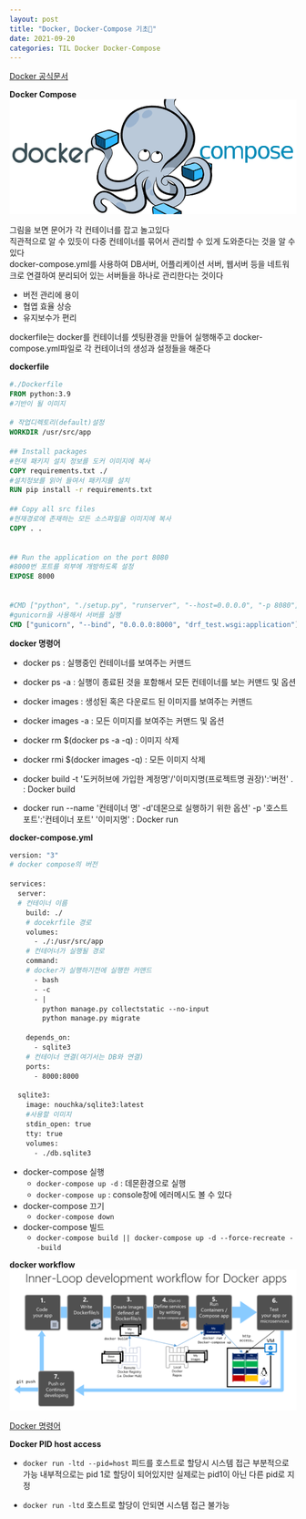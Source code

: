 ```yaml
---
layout: post
title: "Docker, Docker-Compose 기초💬"
date: 2021-09-20
categories: TIL Docker Docker-Compose
---
```


[Docker 공식문서](https://docs.docker.com/compose/gettingstarted/)

**Docker Compose**
![](https://raw.githubusercontent.com/Action2theFuture/Action2theFuture.github.io/main/_posts/Images/dockercompose.png)

그림을 보면 문어가 각 컨테이너를 잡고 놀고있다  
직관적으로 알 수 있듯이 다중 컨테이너를 묶어서 관리할 수 있게 도와준다는 것을 알 수 있다  
docker-compose.yml를 사용하여 DB서버, 어플리케이션 서버, 웹서버 등을 네트워크로 연결하여 분리되어 있는 서버들을 하나로 관리한다는 것이다

- 버전 관리에 용이
- 협엽 효율 상승
- 유지보수가 편리

dockerfile는 docker를 컨테이너를 셋팅환경을 만들어 실행해주고 docker-compose.yml파일로 각 컨테이너의 생성과 설정들을 해준다

**dockerfile**

```dockerfile
#./Dockerfile
FROM python:3.9
#기반이 될 이미지

# 작업디렉토리(default)설정
WORKDIR /usr/src/app

## Install packages
#현재 패키지 설치 정보를 도커 이미지에 복사
COPY requirements.txt ./
#설치정보를 읽어 들여서 패키지를 설치
RUN pip install -r requirements.txt

## Copy all src files
#현재경로에 존재하는 모든 소스파일을 이미지에 복사
COPY . .


## Run the application on the port 8080
#8000번 포트를 외부에 개방하도록 설정
EXPOSE 8000


#CMD ["python", "./setup.py", "runserver", "--host=0.0.0.0", "-p 8080"]
#gunicorn을 사용해서 서버를 실행
CMD ["gunicorn", "--bind", "0.0.0.0:8000", "drf_test.wsgi:application"]
```

**docker 명령어**

- docker ps : 실행중인 컨테이너를 보여주는 커맨드
- docker ps -a : 실행이 종료된 것을 포함해서 모든 컨테이너를 보는 커맨드 및 옵션
- docker images : 생성된 혹은 다운로드 된 이미지를 보여주는 커맨드
- docker images -a : 모든 이미지를 보여주는 커맨드 및 옵션
- docker rm $(docker ps -a -q) : 이미지 삭제
- docker rmi $(docker images -q) : 모든 이미지 삭제

- docker build -t '도커허브에 가입한 계정명'/'이미지명(프로젝트명 권장)':'버전' . : Docker build
- docker run --name '컨테이너 명' -d'데몬으로 실행하기 위한 옵션' -p '호스트 포트':'컨테이너 포트' '이미지명' : Docker run

**docker-compose.yml**

```dockerfile
version: "3"
# docker compose의 버전

services:
  server:
  # 컨테이너 이름
    build: ./
    # docekrfile 경로
    volumes:
      - ./:/usr/src/app
    # 컨테어너가 실행될 경로
    command:
    # docker가 실행하기전에 실행한 커맨드
      - bash
      - -c
      - |
        python manage.py collectstatic --no-input
        python manage.py migrate

    depends_on:
      - sqlite3
    # 컨테이너 연결(여기서는 DB와 연결)
    ports:
      - 8000:8000

  sqlite3:
    image: nouchka/sqlite3:latest
    #사용할 이미지
    stdin_open: true
    tty: true
    volumes:
      - ./db.sqlite3
```

- docker-compose 실행
  - `docker-compose up -d` : 데몬환경으로 실행
  - `docker-compose up` : console창에 에러메시도 볼 수 있다
- docker-compose 끄기
  - `docker-compose down`
- docker-compose 빌드
  - `docker-compose build || docker-compose up -d --force-recreate --build`

**docker workflow**
![](https://raw.githubusercontent.com/Action2theFuture/Action2theFuture.github.io/main/_posts/Images/dockerwork.png)

[Docker 명령어](https://watch-n-learn.tistory.com/34)

**Docker PID host access**

- `docker run -ltd --pid=host`
  피드를 호스트로 할당시 시스템 접근 부분적으로 가능
  내부적으로는 pid 1로 할당이 되어있지만 실제로는 pid1이 아닌 다른 pid로 지정

- `docker run -ltd`
  호스트로 할당이 안되면 시스템 접근 불가능

